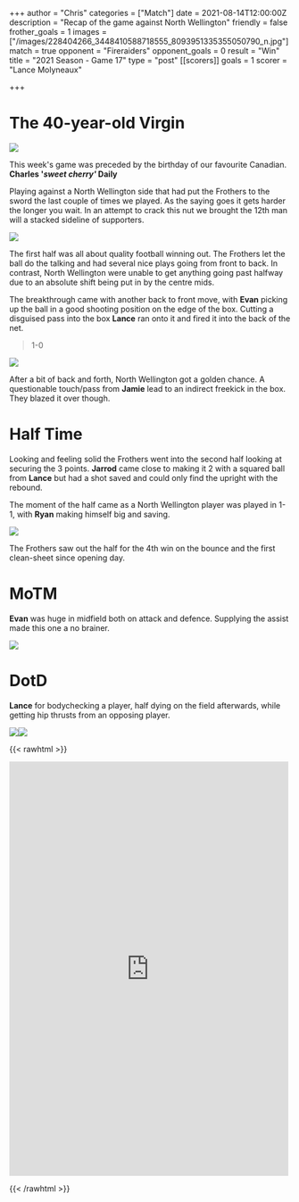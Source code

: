 +++
author = "Chris"
categories = ["Match"]
date = 2021-08-14T12:00:00Z
description = "Recap of the game against North Wellington"
friendly = false
frother_goals = 1
images = ["/images/228404266_3448410588718555_8093951335355050790_n.jpg"]
match = true
opponent = "Fireraiders"
opponent_goals = 0
result = "Win"
title = "2021 Season - Game 17"
type = "post"
[[scorers]]
goals = 1
scorer = "Lance Molyneaux"

+++
# The 40-year-old Virgin

![](/images/231572515_3448411075385173_1883059002136618240_n2.jpg)

This week's game was preceded by the birthday of our favourite Canadian. **Charles '_sweet cherry'_ Daily**

Playing against a North Wellington side that had put the Frothers to the sword the last couple of times we played. As the saying goes it gets harder the longer you wait. In an attempt to crack this nut we brought the 12th man will a stacked sideline of supporters.

![](/images/234238725_3448410942051853_6803641609959776404_n.jpg)

The first half was all about quality football winning out. The Frothers let the ball do the talking and had several nice plays going from front to back. In contrast, North Wellington were unable to get anything going past halfway due to an absolute shift being put in by the centre mids.

The breakthrough came with another back to front move, with **Evan** picking up the ball in a good shooting position on the edge of the box. Cutting a disguised pass into the box **Lance** ran onto it and fired it into the back of the net.

> 1-0

![](/images/228404266_3448410588718555_8093951335355050790_n.jpg)

After a bit of back and forth, North Wellington got a golden chance. A questionable touch/pass from **Jamie** lead to an indirect freekick in the box. They blazed it over though.

# Half Time

Looking and feeling solid the Frothers went into the second half looking at securing the 3 points. **Jarrod** came close to making it 2 with a squared ball from **Lance** but had a shot saved and could only find the upright with the rebound.

The moment of the half came as a North Wellington player was played in 1-1, with **Ryan** making himself big and saving.

![](/images/229625294_3448410852051862_1085233877423894392_n.jpg)

The Frothers saw out the half for the 4th win on the bounce and the first clean-sheet since opening day.

# MoTM

**Evan** was huge in midfield both on attack and defence. Supplying the assist made this one a no brainer.

![](/images/232736343_3448411055385175_2743766731549244629_n.jpg)

# DotD

**Lance** for bodychecking a player, half dying on the field afterwards, while getting hip thrusts from an opposing player.

![](/images/231844227_3448411262051821_4418176728637211093_n2.jpg)![](/images/231572515_3448411075385173_1883059002136618240_n-1.jpg)

{{< rawhtml >}} <div class="row"> <iframe src="https://www.facebook.com/plugins/post.php?href=https%3A%2F%2Fwww.facebook.com%2FNZSundayFootball%2Fposts%2F3448412895384991&show_text=true&width=500" width="500" height="743" style="border:none;overflow:hidden" scrolling="no" frameborder="0" allowfullscreen="true" allow="autoplay; clipboard-write; encrypted-media; picture-in-picture; web-share"></iframe> </div>

{{< /rawhtml >}}